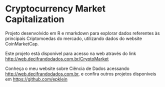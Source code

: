 # Cryptocurrency Market Capitalization

Projeto desenvolvido em R e rmarkdown para explorar dados referentes às principais Criptomoedas do mercado, utilizando dados do website CoinMarketCap.

Este projeto está disponível para acesso na web através do link http://web.decifrandodados.com.br/CryptoMarket

Conheça o meu website sobre Ciência de Dados acessando http://web.decifrandodados.com.br, e confira outros projetos disponíveis em https://github.com/epklein